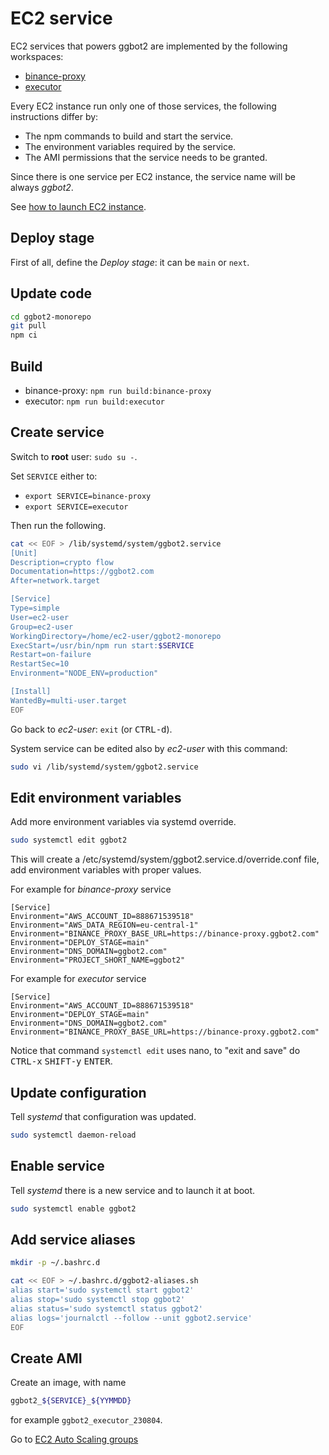 # EC2 service

EC2 services that powers ggbot2 are implemented by the following workspaces:

-   [binance-proxy](../binance-proxy/)
-   [executor](../executor/)

Every EC2 instance run only one of those services, the following instructions differ by:

-   The npm commands to build and start the service.
-   The environment variables required by the service.
-   The AMI permissions that the service needs to be granted.

Since there is one service per EC2 instance, the service name will be always _ggbot2_.

See [how to launch EC2 instance](./ec2-launch-instance.md).

## Deploy stage

First of all, define the _Deploy stage_: it can be `main` or `next`.

## Update code

```sh
cd ggbot2-monorepo
git pull
npm ci
```

## Build

-   binance-proxy: `npm run build:binance-proxy`
-   executor: `npm run build:executor`

## Create service

Switch to **root** user: `sudo su -`.

Set `SERVICE` either to:

-   `export SERVICE=binance-proxy`
-   `export SERVICE=executor`

Then run the following.

```sh
cat << EOF > /lib/systemd/system/ggbot2.service
[Unit]
Description=crypto flow
Documentation=https://ggbot2.com
After=network.target

[Service]
Type=simple
User=ec2-user
Group=ec2-user
WorkingDirectory=/home/ec2-user/ggbot2-monorepo
ExecStart=/usr/bin/npm run start:$SERVICE
Restart=on-failure
RestartSec=10
Environment="NODE_ENV=production"

[Install]
WantedBy=multi-user.target
EOF
```

Go back to _ec2-user_: `exit` (or <kbd>CTRL-d</kbd>).

System service can be edited also by _ec2-user_ with this command:

```sh
sudo vi /lib/systemd/system/ggbot2.service
```

## Edit environment variables

Add more environment variables via systemd override.

```sh
sudo systemctl edit ggbot2
```

This will create a /etc/systemd/system/ggbot2.service.d/override.conf file, add environment variables with proper values.

For example for _binance-proxy_ service

```
[Service]
Environment="AWS_ACCOUNT_ID=888671539518"
Environment="AWS_DATA_REGION=eu-central-1"
Environment="BINANCE_PROXY_BASE_URL=https://binance-proxy.ggbot2.com"
Environment="DEPLOY_STAGE=main"
Environment="DNS_DOMAIN=ggbot2.com"
Environment="PROJECT_SHORT_NAME=ggbot2"
```

For example for _executor_ service

```
[Service]
Environment="AWS_ACCOUNT_ID=888671539518"
Environment="DEPLOY_STAGE=main"
Environment="DNS_DOMAIN=ggbot2.com"
Environment="BINANCE_PROXY_BASE_URL=https://binance-proxy.ggbot2.com"
```

Notice that command `systemctl edit` uses nano, to "exit and save" do <kbd>CTRL-x</kbd> <kbd>SHIFT-y</kbd> <kbd>ENTER</kbd>.

## Update configuration

Tell _systemd_ that configuration was updated.

```sh
sudo systemctl daemon-reload
```

## Enable service

Tell _systemd_ there is a new service and to launch it at boot.

```sh
sudo systemctl enable ggbot2
```

## Add service aliases

```sh
mkdir -p ~/.bashrc.d

cat << EOF > ~/.bashrc.d/ggbot2-aliases.sh
alias start='sudo systemctl start ggbot2'
alias stop='sudo systemctl stop ggbot2'
alias status='sudo systemctl status ggbot2'
alias logs='journalctl --follow --unit ggbot2.service'
EOF
```

## Create AMI

Create an image, with name

```sh
ggbot2_${SERVICE}_${YYMMDD}
```

for example `ggbot2_executor_230804`.

Go to [EC2 Auto Scaling groups](./ec2-auto-scaling-groups.md)
